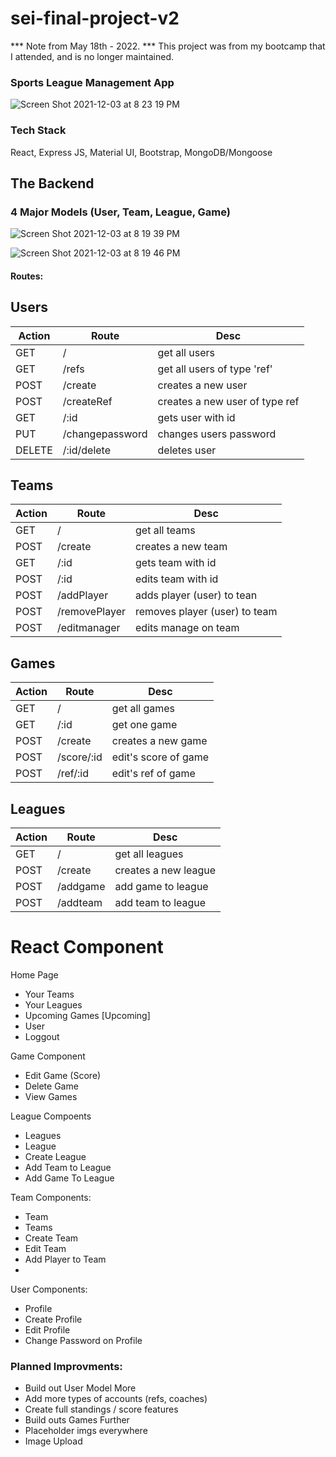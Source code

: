 # sei-final-project-v2

*** Note from May 18th - 2022. 
*** This project was from my bootcamp that I attended, and is no longer maintained. 

### Sports League Management App

![Screen Shot 2021-12-03 at 8 23 19 PM](https://user-images.githubusercontent.com/16329347/144691529-51de6288-735c-4d39-99e3-802793d38746.png)

### Tech Stack
React, Express JS, Material UI, Bootstrap, MongoDB/Mongoose

## The Backend

### 4 Major Models (User, Team, League, Game)

![Screen Shot 2021-12-03 at 8 19 39 PM](https://user-images.githubusercontent.com/16329347/144691374-4c68c03f-c131-4a97-8692-914987ac6517.png)

![Screen Shot 2021-12-03 at 8 19 46 PM](https://user-images.githubusercontent.com/16329347/144691381-dea92407-e907-4636-b3d6-bd28fac60dae.png)

#### Routes: 
## Users
| Action | Route | Desc | 
| --------------- | --------------- | --------------- | 
| GET | / | get all users|
| GET | /refs | get all users of type 'ref' |
| POST | /create | creates a new user |
| POST | /createRef | creates a new user of type ref |
| GET | /:id | gets user with id |
| PUT | /changepassword | changes users password |
| DELETE | /:id/delete | deletes user

## Teams
| Action | Route | Desc | 
| --------------- | --------------- | --------------- | 
| GET | / | get all teams|
| POST | /create | creates a new team |
| GET | /:id | gets team with id |
| POST | /:id | edits team with id | 
| POST | /addPlayer| adds player (user) to tean |
| POST | /removePlayer| removes player (user) to team |
| POST | /editmanager| edits manage on team |

## Games
| Action | Route | Desc | 
| --------------- | --------------- | --------------- | 
| GET | / | get all games |
| GET | /:id | get one game |
| POST | /create | creates a new game |
| POST | /score/:id | edit's score of game |
| POST | /ref/:id | edit's ref of game |

## Leagues
| Action | Route | Desc | 
| --------------- | --------------- | --------------- | 
| GET | / | get all leagues|
| POST | /create | creates a new league |
| POST | /addgame | add game to league |
| POST | /addteam | add team to league |

# React Component

Home Page
- Your Teams 
- Your Leagues  
- Upcoming Games [Upcoming]
- User 
- Loggout 

Game Component
- Edit Game (Score)
- Delete Game
- View Games

League Compoents
- Leagues 
- League 
- Create League 
- Add Team to League 
- Add Game To League 

Team Components:
- Team 
- Teams 
- Create Team 
- Edit Team
- Add Player to Team 
- 
User Components:
- Profile
- Create Profile
- Edit Profile
- Change Password on Profile


### Planned Improvments:
- Build out User Model More
- Add more types of accounts (refs, coaches)
- Create full standings / score features
- Build outs Games Further
- Placeholder imgs everywhere
- Image Upload 
